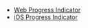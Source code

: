 - [Web Progress Indicator](#/controls/web/progressindicator)
- [iOS Progress Indicator](#/controls/ios/progressindicator)

